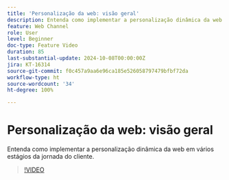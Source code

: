```yaml
---
title: 'Personalização da web: visão geral'
description: Entenda como implementar a personalização dinâmica da web em vários estágios da jornada do cliente.
feature: Web Channel
role: User
level: Beginner
doc-type: Feature Video
duration: 85
last-substantial-update: 2024-10-08T00:00:00Z
jira: KT-16314
source-git-commit: f0c457a9aa6e96ca185e526058797479bfbf72da
workflow-type: ht
source-wordcount: '34'
ht-degree: 100%

---
```



# Personalização da web: visão geral

Entenda como implementar a personalização dinâmica da web em vários estágios da jornada do cliente.

>[!VIDEO](https://video.tv.adobe.com/v/3432678/?learn=on)
